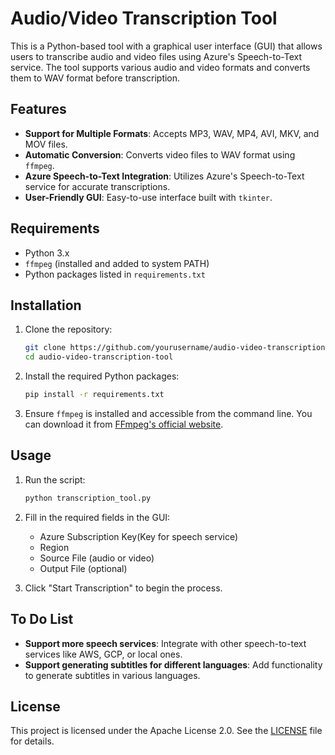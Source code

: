 # Audio/Video Transcription Tool

This is a Python-based tool with a graphical user interface (GUI) that allows users to transcribe audio and video files using Azure's Speech-to-Text service. The tool supports various audio and video formats and converts them to WAV format before transcription.

## Features

- **Support for Multiple Formats**: Accepts MP3, WAV, MP4, AVI, MKV, and MOV files.
- **Automatic Conversion**: Converts video files to WAV format using `ffmpeg`.
- **Azure Speech-to-Text Integration**: Utilizes Azure's Speech-to-Text service for accurate transcriptions.
- **User-Friendly GUI**: Easy-to-use interface built with `tkinter`.

## Requirements

- Python 3.x
- `ffmpeg` (installed and added to system PATH)
- Python packages listed in `requirements.txt`

## Installation

1. Clone the repository:
    ```bash
    git clone https://github.com/yourusername/audio-video-transcription-tool.git
    cd audio-video-transcription-tool
    ```

2. Install the required Python packages:
    ```bash
    pip install -r requirements.txt
    ```

3. Ensure `ffmpeg` is installed and accessible from the command line. You can download it from [FFmpeg's official website](https://ffmpeg.org/download.html).

## Usage

1. Run the script:
    ```bash
    python transcription_tool.py
    ```

2. Fill in the required fields in the GUI:
    - Azure Subscription Key(Key for speech service)
    - Region
    - Source File (audio or video)
    - Output File (optional)

3. Click "Start Transcription" to begin the process.

## To Do List

- **Support more speech services**: Integrate with other speech-to-text services like AWS, GCP, or local ones.
- **Support generating subtitles for different languages**: Add functionality to generate subtitles in various languages.

## License

This project is licensed under the Apache License 2.0. See the [LICENSE](LICENSE) file for details.
